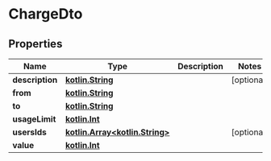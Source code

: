 # ChargeDto

## Properties
Name | Type | Description | Notes
------------ | ------------- | ------------- | -------------
**description** | [**kotlin.String**](.md) |  |  [optional]
**from** | [**kotlin.String**](.md) |  | 
**to** | [**kotlin.String**](.md) |  | 
**usageLimit** | [**kotlin.Int**](.md) |  | 
**usersIds** | [**kotlin.Array&lt;kotlin.String&gt;**](.md) |  |  [optional]
**value** | [**kotlin.Int**](.md) |  | 
